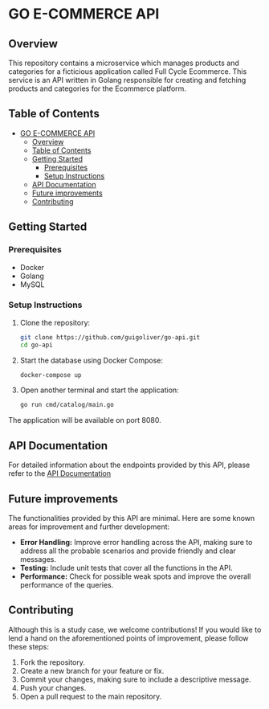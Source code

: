 # GO E-COMMERCE API

## Overview
This repository contains a microservice which manages products and categories for a ficticious application called Full Cycle Ecommerce. This service is an API written in Golang responsible for creating and fetching products and categories for the Ecommerce platform.

## Table of Contents
- [GO E-COMMERCE API](#go-e-commerce-api)
  - [Overview](#overview)
  - [Table of Contents](#table-of-contents)
  - [Getting Started](#getting-started)
    - [Prerequisites](#prerequisites)
    - [Setup Instructions](#setup-instructions)
  - [API Documentation](#api-documentation)
  - [Future improvements](#future-improvements)
  - [Contributing](#contributing)

## Getting Started

### Prerequisites
- Docker
- Golang
- MySQL

### Setup Instructions
1. Clone the repository:
    ```sh
    git clone https://github.com/guigoliver/go-api.git
    cd go-api
    ```

2. Start the database using Docker Compose:
    ```sh
    docker-compose up
    ```

3. Open another terminal and start the application:

    ```sh
    go run cmd/catalog/main.go
    ```
The application will be available on port 8080.

## API Documentation
For detailed information about the endpoints provided by this API, please refer to the [API Documentation](API.md)
  
## Future improvements

The functionalities provided by this API are minimal. Here are some known areas for improvement and further development:

- **Error Handling:** Improve error handling across the API, making sure to address all the probable scenarios and provide friendly and clear messages.
- **Testing:** Include unit tests that cover all the functions in the API.
- **Performance:** Check for possible weak spots and improve the overall performance of the queries.

## Contributing

Although this is a study case, we welcome contributions! If you would like to lend a hand on the aforementioned points of improvement, please follow these steps:

1. Fork the repository.
2. Create a new branch for your feature or fix.
3. Commit your changes, making sure to include a descriptive message.
4. Push your changes.
5. Open a pull request to the main repository.
